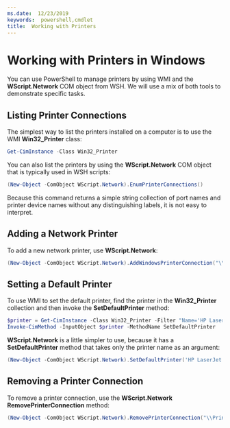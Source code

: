 ```yaml
---
ms.date:  12/23/2019
keywords:  powershell,cmdlet
title:  Working with Printers
---
```

# Working with Printers in Windows

You can use PowerShell to manage printers by using WMI and the **WScript.Network** COM object from
WSH. We will use a mix of both tools to demonstrate specific tasks.

## Listing Printer Connections

The simplest way to list the printers installed on a computer is to use the WMI **Win32_Printer**
class:

```powershell
Get-CimInstance -Class Win32_Printer
```

You can also list the printers by using the **WScript.Network** COM object that is typically used in
WSH scripts:

```powershell
(New-Object -ComObject WScript.Network).EnumPrinterConnections()
```

Because this command returns a simple string collection of port names and printer device names
without any distinguishing labels, it is not easy to interpret.

## Adding a Network Printer

To add a new network printer, use **WScript.Network**:

```powershell
(New-Object -ComObject WScript.Network).AddWindowsPrinterConnection("\\Printserver01\Xerox5")
```

## Setting a Default Printer

To use WMI to set the default printer, find the printer in the **Win32_Printer** collection and then
invoke the **SetDefaultPrinter** method:

```powershell
$printer = Get-CimInstance -Class Win32_Printer -Filter "Name='HP LaserJet 5Si'")
Invoke-CimMethod -InputObject $printer -MethodName SetDefaultPrinter
```

**WScript.Network** is a little simpler to use, because it has a **SetDefaultPrinter** method that
takes only the printer name as an argument:

```powershell
(New-Object -ComObject WScript.Network).SetDefaultPrinter('HP LaserJet 5Si')
```

## Removing a Printer Connection

To remove a printer connection, use the **WScript.Network RemovePrinterConnection** method:

```powershell
(New-Object -ComObject WScript.Network).RemovePrinterConnection("\\Printserver01\Xerox5")
```
